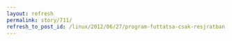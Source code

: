 ```yaml
---
layout: refresh
permalink: story/711/
refresh_to_post_id: /linux/2012/06/27/program-futtatsa-csak-resjratban
---
```

